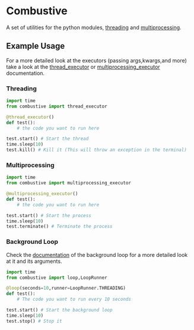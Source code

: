# Combustive

A set of utilities for the python modules, [threading](https://docs.python.org/3/library/threading.html) and [multiprocessing](https://docs.python.org/3/library/multiprocessing.html).

## Example Usage

For a more detailed look at the executors (passing args,kwargs,and more) take a look at the [thread_executor]() or [multiprocessing_executor]() documentation.

### Threading
```python
import time
from combustive import thread_executor

@thread_executor() 
def test(): 
    # the code you want to run here

test.start() # Start the thread
time.sleep(10)
test.kill() # Kill it (This will throw an exception in the terminal)
```

### Multiprocessing
```python
import time
from combustive import multiprocessing_executor

@multiprocessing_executor()
def test():
    # the code you want to run here

test.start() # Start the process
time.sleep(10)
test.terminate() # Terminate the process
```

### Background Loop

Check the [documentation]() of the background loop for a more detailed look at it and its arguments.

```python
import time
from combustive import loop,LoopRunner

@loop(seconds=10,runner=LoopRunner.THREADING)
def test():
    # The code you want to run every 10 seconds

test.start() # Start the background loop
time.sleep(10)
test.stop() # Stop it
```